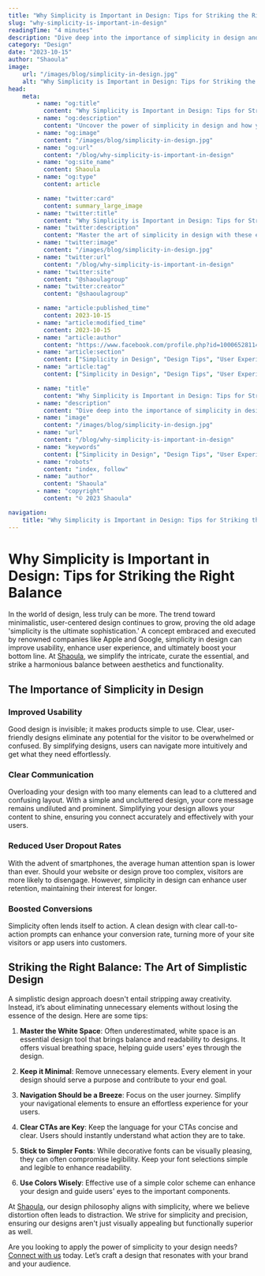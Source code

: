 ```yaml
---
title: "Why Simplicity is Important in Design: Tips for Striking the Right Balance"
slug: "why-simplicity-is-important-in-design"
readingTime: "4 minutes"
description: "Dive deep into the importance of simplicity in design and how you can apply it to your projects with Shaoula's expert insights."
category: "Design"
date: "2023-10-15"
author: "Shaoula"
image:
    url: "/images/blog/simplicity-in-design.jpg"
    alt: "Why Simplicity is Important in Design: Tips for Striking the Right Balance"
head:
    meta:
        - name: "og:title"
          content: "Why Simplicity is Important in Design: Tips for Striking the Right Balance"
        - name: "og:description"
          content: "Uncover the power of simplicity in design and how you can implement it in your projects with these expert tips."
        - name: "og:image"
          content: "/images/blog/simplicity-in-design.jpg"
        - name: "og:url"
          content: "/blog/why-simplicity-is-important-in-design"
        - name: "og:site_name"
          content: Shaoula
        - name: "og:type"
          content: article

        - name: "twitter:card"
          content: summary_large_image
        - name: "twitter:title"
          content: "Why Simplicity is Important in Design: Tips for Striking the Right Balance"
        - name: "twitter:description"
          content: "Master the art of simplicity in design with these expert tips from Shaoula's design team. Discover the balance between aesthetics and functionality."
        - name: "twitter:image"
          content: "/images/blog/simplicity-in-design.jpg"
        - name: "twitter:url"
          content: "/blog/why-simplicity-is-important-in-design"
        - name: "twitter:site"
          content: "@shaoulagroup"
        - name: "twitter:creator"
          content: "@shaoulagroup"

        - name: "article:published_time"
          content: 2023-10-15
        - name: "article:modified_time"
          content: 2023-10-15
        - name: "article:author"
          content: "https://www.facebook.com/profile.php?id=100065281140375&mibextid=LQQJ4d"
        - name: "article:section"
          content: ["Simplicity in Design", "Design Tips", "User Experience", "Shaoula", "Minimalistic Design", "Conversion Rate", "Effective Communication", "Navigation Design", "Call to Action", "Google, Apple, Airbnb Designs", "Usability", "Functional Design", "Simplicity in Web Design", "Design Tips", "Typeface Selection", "Color Scheme", "Clutter-Free Design", "Vision of Shaoula"]
        - name: "article:tag"
          content: ["Simplicity in Design", "Design Tips", "User Experience", "Shaoula", "Minimalistic Design", "Conversion Rate", "Effective Communication", "Navigation Design", "Call to Action", "Google, Apple, Airbnb Designs", "Usability", "Functional Design", "Simplicity in Web Design", "Design Tips", "Typeface Selection", "Color Scheme", "Clutter-Free Design", "Vision of Shaoula", "Simplicity in Design", "Design Tips", "User Experience", "Shaoula"]

        - name: "title"
          content: "Why Simplicity is Important in Design: Tips for Striking the Right Balance"
        - name: "description"
          content: "Dive deep into the importance of simplicity in design and how you can apply it to your projects with Shaoula's expert insights."
        - name: "image"
          content: "/images/blog/simplicity-in-design.jpg"
        - name: "url"
          content: "/blog/why-simplicity-is-important-in-design"
        - name: "keywords"
          content: ["Simplicity in Design", "Design Tips", "User Experience", "Shaoula", "Minimalistic Design", "Conversion Rate", "Effective Communication", "Navigation Design", "Call to Action", "Google, Apple, Airbnb Designs", "Usability", "Functional Design", "Simplicity in Web Design", "Design Tips", "Typeface Selection", "Color Scheme", "Clutter-Free Design", "Vision of Shaoula"]
        - name: "robots"
          content: "index, follow"
        - name: "author"
          content: "Shaoula"
        - name: "copyright"
          content: "© 2023 Shaoula"

navigation:
    title: "Why Simplicity is Important in Design: Tips for Striking the Right Balance"
---
```


# Why Simplicity is Important in Design: Tips for Striking the Right Balance

In the world of design, less truly can be more. The trend toward minimalistic, user-centered design continues to grow, proving the old adage 'simplicity is the ultimate sophistication.' A concept embraced and executed by renowned companies like Apple and Google, simplicity in design can improve usability, enhance user experience, and ultimately boost your bottom line. At [Shaoula](/services), we simplify the intricate, curate the essential, and strike a harmonious balance between aesthetics and functionality.

## The Importance of Simplicity in Design

### Improved Usability

Good design is invisible; it makes products simple to use. Clear, user-friendly designs eliminate any potential for the visitor to be overwhelmed or confused. By simplifying designs, users can navigate more intuitively and get what they need effortlessly.

### Clear Communication

Overloading your design with too many elements can lead to a cluttered and confusing layout. With a simple and uncluttered design, your core message remains undiluted and prominent. Simplifying your design allows your content to shine, ensuring you connect accurately and effectively with your users.

### Reduced User Dropout Rates

With the advent of smartphones, the average human attention span is lower than ever. Should your website or design prove too complex, visitors are more likely to disengage. However, simplicity in design can enhance user retention, maintaining their interest for longer.

### Boosted Conversions

Simplicity often lends itself to action. A clean design with clear call-to-action prompts can enhance your conversion rate, turning more of your site visitors or app users into customers.

## Striking the Right Balance: The Art of Simplistic Design

A simplistic design approach doesn't entail stripping away creativity. Instead, it’s about eliminating unnecessary elements without losing the essence of the design. Here are some tips:

1. **Master the White Space**: Often underestimated, white space is an essential design tool that brings balance and readability to designs. It offers visual breathing space, helping guide users' eyes through the design.

2. **Keep it Minimal**: Remove unnecessary elements. Every element in your design should serve a purpose and contribute to your end goal.

3. **Navigation Should be a Breeze**: Focus on the user journey. Simplify your navigational elements to ensure an effortless experience for your users.

4. **Clear CTAs are Key**: Keep the language for your CTAs concise and clear. Users should instantly understand what action they are to take.

5. **Stick to Simpler Fonts**: While decorative fonts can be visually pleasing, they can often compromise legibility. Keep your font selections simple and legible to enhance readability.

6. **Use Colors Wisely**: Effective use of a simple color scheme can enhance your design and guide users' eyes to the important components.

At [Shaoula](/), our design philosophy aligns with simplicity, where we believe distortion often leads to distraction. We strive for simplicity and precision, ensuring our designs aren't just visually appealing but functionally superior as well.

Are you looking to apply the power of simplicity to your design needs? [Connect with us](/contact) today. Let’s craft a design that resonates with your brand and your audience.

<!-- # Why Simplicity is Important in Design: Tips for Striking the Right Balance

In design, there's a well-known principle that 'less is more.' As technology evolves and becomes more complex, the importance of having a simple yet effective design effortlessly stands out. Here at [Shaoula](/services/design), we realize the power of simplicity in design, and guide you towards striking the right balance.

## Unraveling the Importance of Simplicity in Design

Simplicity in design isn’t merely an aesthetic choice; it’s a strategic approach that prioritizes functionality and user experience. Here's why simplicity in design matters:

- **Improved Usability**: Simple designs are typically more user-friendly, making it easier for visitors to navigate and find what they're looking for.

- **Effective Communication**: A design cluttered with excessive elements can dilute the message. Simplistic designs allow your core message to shine through.

- **Increased Conversions**: With clear call-to-actions and less distractions, a simple design is more likely to drive conversions.

No wonder the world's most successful companies, Google, Apple, and Airbnb, just to name a few, are big proponents of simple design.

## Tips for Striking the Right Balance

Designing simply doesn't mean you have to strip away creativity. It's about making wise choices that improve user experience. Here are some tips:

1. **Respect the White Space**: White space is your friend. It gives elements in your design room to breathe and helps guide the reader's eye.

2. **Less is More**: Don’t clutter your design with unnecessary elements. Every design piece should have a purpose.

3. **Simple Navigation**: Make it easy for visitors to find their way around your site. This will increase user engagement and satisfaction.

4. **Clear CTA’s**: Use concise, straightforward language for your calls to action. Readers should instantly understand what action they should take.

At [Shaoula](/), our design philosophy revolves around crafting simple, efficient, and captivating designs tailored to meet your business objectives. Interested in exploring how we can bring your vision to life? [Get in touch](/contact) with us today. -->
